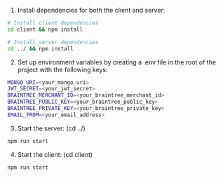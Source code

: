 1. Install dependencies for both the client and server:

```sh
# Install client dependencies
cd client && npm install

# Install server dependencies
cd ../ && npm install
```

2. Set up environment variables by creating a .env file in the root of the project with the following keys:

```sh
MONGO_URI=<your_mongo_uri>
JWT_SECRET=<your_jwt_secret>
BRAINTREE_MERCHANT_ID=<your_braintree_merchant_id>
BRAINTREE_PUBLIC_KEY=<your_braintree_public_key>
BRAINTREE_PRIVATE_KEY=<your_braintree_private_key>
EMAIL_FROM=<your_email_address>
```

3. Start the server: (cd ../)

```sh
npm run start
```

4. Start the client: (cd client)

```sh
npm run start 
```

